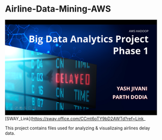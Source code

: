 # Airline-Data-Mining-AWS

![](https://github.com/jivaniyash/Airline-Data-Mining-AWS/blob/master/image/sway%20image.jpg)
[SWAY_Link](https://sway.office.com/CCmt6oTY9bD2AWTd?ref=Link_


This project contains files used for analyzing & visualizaing airlines delay data.  